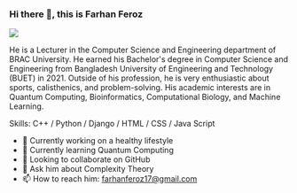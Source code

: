 ### Hi there 👋, this is Farhan Feroz
![](https://scontent.fdac140-1.fna.fbcdn.net/v/t39.30808-6/347397332_1436117100509201_493910535090796586_n.jpg?_nc_cat=108&ccb=1-7&_nc_sid=174925&_nc_eui2=AeGLWZsIQZZw0YpKNk6NYC9e07L-ce2ELL3Tsv5x7YQsvTjnm9R78BSGxo-WZTBsSPDGHN7AEatnngSH4sCs5_qA&_nc_ohc=UaESlTOCd1EAX_-8F80&_nc_ht=scontent.fdac140-1.fna&oh=00_AfDBMhLv6801mVyM6sFPuKREcLzAeoWzOCMNSpuWUZBCKA&oe=64AD1CEE)

He is a Lecturer in the Computer Science and Engineering department of BRAC University. He earned his Bachelor's degree in Computer Science and Engineering from Bangladesh University of Engineering and Technology (BUET) in 2021. Outside of his profession, he is very enthusiastic about sports, calisthenics, and problem-solving. His academic interests are in Quantum Computing, Bioinformatics, Computational Biology, and Machine Learning.

Skills: C++ / Python / Django / HTML / CSS / Java Script

- 🔭 Currently working on a healthy lifestyle 
- 🌱 Currently learning Quantum Computing 
- 👯 Looking to collaborate on GitHub 
- 💬 Ask him about Complexity Theory 
- 📫 How to reach him: farhanferoz17@gmail.com 
